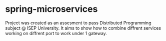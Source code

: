 # spring-microservices

Project was created as an assesment to pass Distributed Programming subject @ ISEP University.
It aims to show how to combine diffrent services working on diffrent port to work under 1 gateway.
